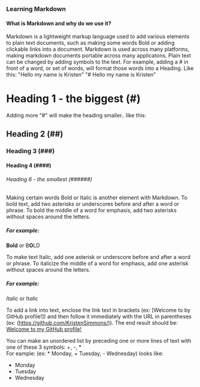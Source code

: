 ### Learning Markdown

#### What is Markdown and why do we use it?

Markdown is a lightweight markup language used to add various elements to plain text documents, such as making some words Bold or adding clickable links into a document. Markdown is used across many platforms, making markdown documents portable across many applicatons. Plain text can be changed by adding symbols to the text. For example, adding a # in front of a word, or set of words, will format those words into a Heading. Like this: "Hello my name is Kristen" "# Hello my name is Kristen"

# Heading 1 - the biggest (#) 

Adding more "#" will make the heading smaller.. like this:

## Heading 2 (##)

### Heading 3 (###)

#### Heading 4 (####)

###### Heading 6 - the smallest  (######)

Making certain words Bold or Italic is another element with Markdown. To bold text, add two asterisks or underscores before and after a word or phrase. To bold the middle of a word for emphasis, add two asterisks without spaces around the letters. 

##### For example:

**Bold** or B**O**LD

To make text Italic, add one asterisk or underscore before and after a word or phrase. To italicize the middle of a word for emphasis, add one asterisk without spaces around the letters.

##### For example:

*Italic*  or It*al*ic

To add a link into text, enclose the link text in brackets (ex: [Welcome to by GitHub profile!]) and then follow it immediately with the URL in parentheses (ex: (https://github.com/KristenSimmons/)).
The end result should be: <br>
[Welcome to my GitHub profile!](https://github.com/KristenSimmons/)

<p> You can make an unordered list by preceding one or more lines of text with one of these 3 symbols: +, -, * <br>
For eample: (ex: * Monday, + Tuesday, - Wednesday) looks like: <br>
<ul>
  <li>Monday</li>
  <li>Tuesday</li>
  <li>Wednesday</li>
</ul>
